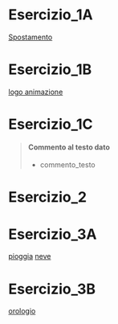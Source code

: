 # Esercizio_1A

[Spostamento]()

# Esercizio_1B
[logo animazione](/Esercizio_1B/esercizio_1b/index.html)

# Esercizio_1C
[]()

> #### Commento al testo dato
> - commento_testo

# Esercizio_2
[](https://simonemaghetti.github.io/GIM)

# Esercizio_3A
[pioggia](https://simonemaghetti.github.io/GIM/Esercizio_3A/index.html)
[neve](https://simonemaghetti.github.io/GIM/Esercizio_3A_2/neve/index.html)

# Esercizio_3B
[orologio](https://simonemaghetti.github.io/GIM/Esercizio_3B/index.html)

